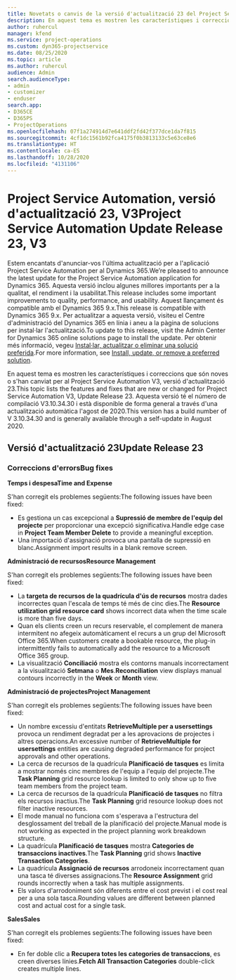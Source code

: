 ```yaml
---
title: Novetats o canvis de la versió d'actualització 23 del Project Service Automation, V3
description: En aquest tema es mostren les característiques i correccions disponibles al Project Service Automation V3, versió d'actualització 23.
author: ruhercul
manager: kfend
ms.service: project-operations
ms.custom: dyn365-projectservice
ms.date: 08/25/2020
ms.topic: article
ms.author: ruhercul
audience: Admin
search.audienceType:
- admin
- customizer
- enduser
search.app:
- D365CE
- D365PS
- ProjectOperations
ms.openlocfilehash: 07f1a274914d7e641ddf2fd42f377dce1da7f815
ms.sourcegitcommit: 4cf1dc1561b92fca4175f0b3813133c5e63ce8e6
ms.translationtype: HT
ms.contentlocale: ca-ES
ms.lasthandoff: 10/28/2020
ms.locfileid: "4131106"
---
```

# <a name="project-service-automation-update-release-23-v3"></a><span data-ttu-id="b5174-103">Project Service Automation, versió d'actualització 23, V3</span><span class="sxs-lookup"><span data-stu-id="b5174-103">Project Service Automation Update Release 23, V3</span></span>

<span data-ttu-id="b5174-104">Estem encantats d'anunciar-vos l'última actualització per a l'aplicació Project Service Automation per al Dynamics 365.</span><span class="sxs-lookup"><span data-stu-id="b5174-104">We’re pleased to announce the latest update for the Project Service Automation application for Dynamics 365.</span></span> <span data-ttu-id="b5174-105">Aquesta versió inclou algunes millores importants per a la qualitat, el rendiment i la usabilitat.</span><span class="sxs-lookup"><span data-stu-id="b5174-105">This release includes some important improvements to quality, performance, and usability.</span></span> <span data-ttu-id="b5174-106">Aquest llançament és compatible amb el Dynamics 365 9.x.</span><span class="sxs-lookup"><span data-stu-id="b5174-106">This release is compatible with Dynamics 365 9.x.</span></span> <span data-ttu-id="b5174-107">Per actualitzar a aquesta versió, visiteu el Centre d'administració del Dynamics 365 en línia i aneu a la pàgina de solucions per instal·lar l'actualització.</span><span class="sxs-lookup"><span data-stu-id="b5174-107">To update to this release, visit the Admin Center for Dynamics 365 online solutions page to install the update.</span></span> <span data-ttu-id="b5174-108">Per obtenir més informació, vegeu [Instal·lar, actualitzar o eliminar una solució preferida](https://docs.microsoft.com/power-platform/admin/install-remove-preferred-solution).</span><span class="sxs-lookup"><span data-stu-id="b5174-108">For more information, see [Install, update, or remove a preferred solution](https://docs.microsoft.com/power-platform/admin/install-remove-preferred-solution).</span></span>

<span data-ttu-id="b5174-109">En aquest tema es mostren les característiques i correccions que són noves o s'han canviat per al Project Service Automation V3, versió d'actualització 23.</span><span class="sxs-lookup"><span data-stu-id="b5174-109">This topic lists the features and fixes that are new or changed for Project Service Automation V3, Update Release 23.</span></span> <span data-ttu-id="b5174-110">Aquesta versió té el número de compilació V3.10.34.30 i està disponible de forma general a través d'una actualització automàtica l'agost de 2020.</span><span class="sxs-lookup"><span data-stu-id="b5174-110">This version has a build number of V 3.10.34.30 and is generally available through a self-update in August 2020.</span></span>

## <a name="update-release-23"></a><span data-ttu-id="b5174-111">Versió d'actualització 23</span><span class="sxs-lookup"><span data-stu-id="b5174-111">Update Release 23</span></span>

### <a name="bug-fixes"></a><span data-ttu-id="b5174-112">Correccions d'errors</span><span class="sxs-lookup"><span data-stu-id="b5174-112">Bug fixes</span></span>

<span data-ttu-id="b5174-113">**Temps i despesa**</span><span class="sxs-lookup"><span data-stu-id="b5174-113">**Time and Expense**</span></span>

<span data-ttu-id="b5174-114">S'han corregit els problemes següents:</span><span class="sxs-lookup"><span data-stu-id="b5174-114">The following issues have been fixed:</span></span>
- <span data-ttu-id="b5174-115">Es gestiona un cas excepcional a **Supressió de membre de l'equip del projecte** per proporcionar una excepció significativa.</span><span class="sxs-lookup"><span data-stu-id="b5174-115">Handle edge case in **Project Team Member Delete** to provide a meaningful exception.</span></span>
- <span data-ttu-id="b5174-116">Una importació d'assignació provoca una pantalla de supressió en blanc.</span><span class="sxs-lookup"><span data-stu-id="b5174-116">Assignment import results in a blank remove screen.</span></span>

<span data-ttu-id="b5174-117">**Administració de recursos**</span><span class="sxs-lookup"><span data-stu-id="b5174-117">**Resource Management**</span></span>

<span data-ttu-id="b5174-118">S'han corregit els problemes següents:</span><span class="sxs-lookup"><span data-stu-id="b5174-118">The following issues have been fixed:</span></span>

- <span data-ttu-id="b5174-119">La **targeta de recursos de la quadrícula d'ús de recursos** mostra dades incorrectes quan l'escala de temps té més de cinc dies.</span><span class="sxs-lookup"><span data-stu-id="b5174-119">The **Resource utilization grid resource card** shows incorrect data when the time scale is more than five days.</span></span>
- <span data-ttu-id="b5174-120">Quan els clients creen un recurs reservable, el complement de manera intermitent no afegeix automàticament el recurs a un grup del Microsoft Office 365.</span><span class="sxs-lookup"><span data-stu-id="b5174-120">When customers create a bookable resource, the plug-in intermittently fails to automatically add the resource to a Microsoft Office 365 group.</span></span>
- <span data-ttu-id="b5174-121">La visualització **Conciliació** mostra els contorns manuals incorrectament a la visualització **Setmana** o **Mes**.</span><span class="sxs-lookup"><span data-stu-id="b5174-121">**Reconciliation** view displays manual contours incorrectly in the **Week** or **Month** view.</span></span>

<span data-ttu-id="b5174-122">**Administració de projectes**</span><span class="sxs-lookup"><span data-stu-id="b5174-122">**Project Management**</span></span>

<span data-ttu-id="b5174-123">S'han corregit els problemes següents:</span><span class="sxs-lookup"><span data-stu-id="b5174-123">The following issues have been fixed:</span></span>

- <span data-ttu-id="b5174-124">Un nombre excessiu d'entitats **RetrieveMultiple per a usersettings** provoca un rendiment degradat per a les aprovacions de projectes i altres operacions.</span><span class="sxs-lookup"><span data-stu-id="b5174-124">An excessive number of **RetrieveMultiple for usersettings** entities are causing degraded performance for project approvals and other operations.</span></span>
- <span data-ttu-id="b5174-125">La cerca de recursos de la quadrícula **Planificació de tasques** es limita a mostrar només cinc membres de l'equip a l'equip del projecte.</span><span class="sxs-lookup"><span data-stu-id="b5174-125">The **Task Planning** grid resource lookup is limited to only show up to five team members from the project team.</span></span> 
- <span data-ttu-id="b5174-126">La cerca de recursos de la quadrícula **Planificació de tasques** no filtra els recursos inactius.</span><span class="sxs-lookup"><span data-stu-id="b5174-126">The **Task Planning** grid resource lookup does not filter inactive resources.</span></span>
- <span data-ttu-id="b5174-127">El mode manual no funciona com s'esperava a l'estructura del desglossament del treball de la planificació del projecte.</span><span class="sxs-lookup"><span data-stu-id="b5174-127">Manual mode is not working as expected in the project planning work breakdown structure.</span></span>
- <span data-ttu-id="b5174-128">La quadrícula **Planificació de tasques** mostra **Categories de transaccions inactives**.</span><span class="sxs-lookup"><span data-stu-id="b5174-128">The **Task Planning** grid shows **Inactive Transaction Categories**.</span></span>
- <span data-ttu-id="b5174-129">La quadrícula **Assignació de recursos** arrodoneix incorrectament quan una tasca té diverses assignacions.</span><span class="sxs-lookup"><span data-stu-id="b5174-129">The **Resource Assignment** grid rounds incorrectly when a task has multiple assignments.</span></span>
- <span data-ttu-id="b5174-130">Els valors d'arrodoniment són diferents entre el cost previst i el cost real per a una sola tasca.</span><span class="sxs-lookup"><span data-stu-id="b5174-130">Rounding values are different between planned cost and actual cost for a single task.</span></span>

<span data-ttu-id="b5174-131">**Sales**</span><span class="sxs-lookup"><span data-stu-id="b5174-131">**Sales**</span></span>

<span data-ttu-id="b5174-132">S'han corregit els problemes següents:</span><span class="sxs-lookup"><span data-stu-id="b5174-132">The following issues have been fixed:</span></span>

- <span data-ttu-id="b5174-133">En fer doble clic a **Recupera totes les categories de transaccions**, es creen diverses línies.</span><span class="sxs-lookup"><span data-stu-id="b5174-133">**Fetch All Transaction Categories** double-click creates multiple lines.</span></span>
